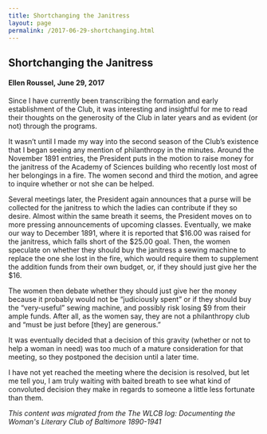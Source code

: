 ```yaml
---
title: Shortchanging the Janitress
layout: page
permalink: /2017-06-29-shortchanging.html
---
```

<style>
    #maincontent{
        font-size:1.4em;
    }
</style>

## Shortchanging the Janitress
#### Ellen Roussel, June 29, 2017

Since I have currently been transcribing the formation and early establishment of the Club, it was interesting and insightful for me to read their thoughts on the generosity of the Club in later years and as evident (or not) through the programs.

It wasn’t until I made my way into the second season of the Club’s existence that I began seeing any mention of philanthropy in the minutes. Around the November 1891 entries, the President puts in the motion to raise money for the janitress of the Academy of Sciences building who recently lost most of her belongings in a fire. The women second and third the motion, and agree to inquire whether or not she can be helped.

Several meetings later, the President again announces that a purse will be collected for the janitress to which the ladies can contribute if they so desire. Almost within the same breath it seems, the President moves on to more pressing announcements of upcoming classes. Eventually, we make our way to December 1891, where it is reported that $16.00 was raised for the janitress, which falls short of the $25.00 goal. Then, the women speculate on whether they should buy the janitress a sewing machine to replace the one she lost in the fire, which would require them to supplement the addition funds from their own budget, or, if they should just give her the $16.

The women then debate whether they should just give her the money because it probably would not be “judiciously spent” or if they should buy the “very-useful” sewing machine, and possibly risk losing $9 from their ample funds. After all, as the women say, they are not a philanthropy club and “must be just before [they] are generous.”

It was eventually decided that a decision of this gravity (whether or not to help a woman in need) was too much of a mature consideration for that meeting, so they postponed the decision until a later time.

I have not yet reached the meeting where the decision is resolved, but let me tell you, I am truly waiting with baited breath to see what kind of convoluted decision they make in regards to someone a little less fortunate than them.

*This content was migrated from the The WLCB log: Documenting the Woman's Literary Club of Baltimore 1890-1941*